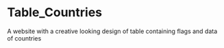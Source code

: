 # Table_Countries
A website with a creative looking design of table containing flags and data of countries
